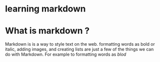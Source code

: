 # learning markdown 
# What is markdown ?
Markdown is is a way to style text on the web. formatting words as bold or italic, adding images, and creating lists are just a few of the things we can do with Markdown. 
For example to formatting words as *blod*
